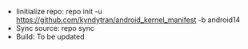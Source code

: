 * Iinitialize repo: repo init -u https://github.com/kyndytran/android_kernel_manifest -b android14
* Sync source: repo sync
* Build: To be updated
